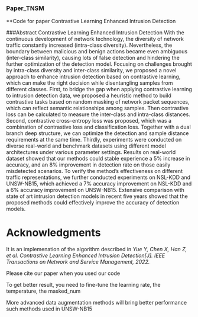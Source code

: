 ### Paper_TNSM
**Code for paper Contrastive Learning Enhanced Intrusion Detection



###Abstract
Contrastive Learning Enhanced Intrusion Detection
With the continuous development of network technology, the diversity of network traffic constantly increased (intra-class diversity). Nevertheless, the boundary between malicious and benign actions became even ambiguous (inter-class similarity), causing lots of false detection and hindering the further optimization of the detection model. Focusing on challenges brought by intra-class diversity and inter-class similarity, we proposed a novel approach to enhance intrusion detection based on contrastive learning, which can make the right decision while disentangling samples from different classes. First, to bridge the gap when applying contrastive learning to intrusion detection data, we proposed a heuristic method to build contrastive tasks based on random masking of network packet sequences, which can reflect semantic relationships among samples. Then contrastive loss can be calculated to measure the inter-class and intra-class distances. Second, contrastive cross-entropy loss was proposed, which was a combination of contrastive loss and classification loss. Together with a dual branch deep structure, we can optimize the detection and sample distance requirements at the same time. Thirdly, experiments were conducted on diverse real-world and benchmark datasets using different model architectures under various parameter settings. Results on real-world dataset showed that our methods could stable experience a 5% increase in accuracy, and an 8% improvement in detection rate on those easily misdetected scenarios. To verify the method’s effectiveness on different traffic representations, we further conducted experiments on NSL-KDD and UNSW-NB15, which achieved a 7% accuracy improvement on NSL-KDD and a 6% accuracy improvement on UNSW-NB15. Extensive comparison with state of art intrusion detection models in recent five years showed that the proposed methods could effectively improve the accuracy of detection models.


Acknowledgments
===
It is an implemenation of the algorithm described in *Yue Y, Chen X, Han Z, et al. Contrastive Learning Enhanced Intrusion Detection[J]. IEEE Transactions on Network and Service Management, 2022.*

Please cite our paper when you used our code

To get better result, you need to fine-tune the learning rate, the temperature, the masked_num

More advanced data augmentation methods will bring better performance such methods used in UNSW-NB15

